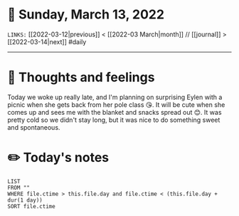 # 📅 Sunday, March 13, 2022
`LINKS:` [[2022-03-12|previous]] < [[2022-03 March|month]] // [[journal]] > [[2022-03-14|next]] 
#daily

---
# 💭 Thoughts and feelings
Today we woke up really late, and I'm planning on surprising Eylen with a picnic when she gets back from her pole class 😘. It will be cute when she comes up and sees me with the blanket and snacks spread out 😊. It was pretty cold so we didn't stay long, but it was nice to do something sweet and spontaneous.

# ✏️ Today's notes
```dataview
LIST 
FROM ""
WHERE file.ctime > this.file.day and file.ctime < (this.file.day + dur(1 day))
SORT file.ctime
```
